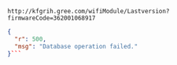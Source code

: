 `http://kfgrih.gree.com/wifiModule/Lastversion?firmwareCode=362001068917`

```json
{
  "r": 500,
  "msg": "Database operation failed."
}```